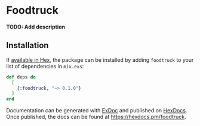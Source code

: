 # Foodtruck

**TODO: Add description**

## Installation

If [available in Hex](https://hex.pm/docs/publish), the package can be installed
by adding `foodtruck` to your list of dependencies in `mix.exs`:

```elixir
def deps do
  [
    {:foodtruck, "~> 0.1.0"}
  ]
end
```

Documentation can be generated with [ExDoc](https://github.com/elixir-lang/ex_doc)
and published on [HexDocs](https://hexdocs.pm). Once published, the docs can
be found at <https://hexdocs.pm/foodtruck>.

